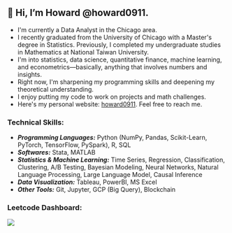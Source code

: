 ## 👋 Hi, I’m Howard @howard0911. 
- I'm currently a Data Analyst in the Chicago area.
- I recently graduated from the University of Chicago with a Master's degree in Statistics. Previously, I completed my undergraduate studies in Mathematics at National Taiwan University. 
- I'm into statistics, data science, quantitative finance, machine learning, and econometrics—basically, anything that involves numbers and insights.
- Right now, I'm sharpening my programming skills and deepening my theoretical understanding.
- I enjoy putting my code to work on projects and math challenges.
- Here's my personal website: <a href="https://howard0911.github.io">howard0911</a>. Feel free to reach me.
  
### Technical Skills:
- **_Programming Languages:_** Python (NumPy, Pandas, Scikit-Learn, PyTorch, TensorFlow, PySpark), R, SQL
- **_Softwares:_** Stata, MATLAB
- **_Statistics & Machine Learning:_** Time Series, Regression, Classification, Clustering, A/B Testing, Bayesian Modeling, Neural Networks, Natural Language Processing, Large Language Model, Causal Inference
- **_Data Visualization:_** Tableau, PowerBI, MS Excel
- **_Other Tools:_** Git, Jupyter, GCP (Big Query), Blockchain
  
### Leetcode Dashboard:
![](https://leetcard.jacoblin.cool/howardpeng911?ext=heatmap)

<!---
howard0911/howard0911 is a ✨ special ✨ repository because its `README.md` (this file) appears on your GitHub profile.
You can click the Preview link to take a look at your changes.
--->
